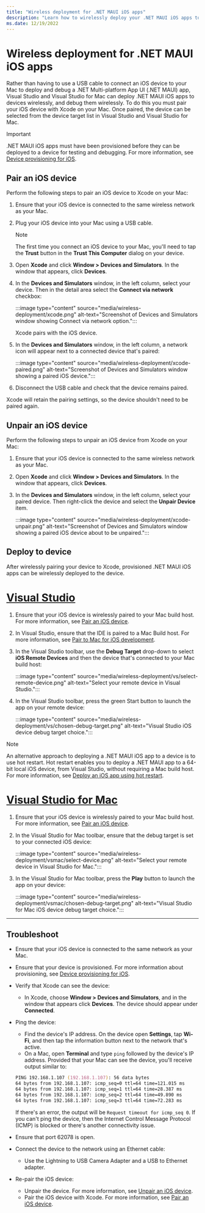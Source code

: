 ```yaml
---
title: "Wireless deployment for .NET MAUI iOS apps"
description: "Learn how to wirelessly deploy your .NET MAUI iOS apps to a provisioned device that's paired to Xcode."
ms.date: 12/19/2022
---
```


# Wireless deployment for .NET MAUI iOS apps

Rather than having to use a USB cable to connect an iOS device to your Mac to deploy and debug a .NET Multi-platform App UI (.NET MAUI) app, Visual Studio and Visual Studio for Mac can deploy .NET MAUI iOS apps to devices wirelessly, and debug them wirelessly. To do this you must pair your iOS device with Xcode on your Mac. Once paired, the device can be selected from the device target list in Visual Studio and Visual Studio for Mac.

> [!IMPORTANT]
> .NET MAUI iOS apps must have been provisioned before they can be deployed to a device for testing and debugging. For more information, see [Device provisioning for iOS](~/ios/device-provisioning/index.md).

## Pair an iOS device

Perform the following steps to pair an iOS device to Xcode on your Mac:

1. Ensure that your iOS device is connected to the same wireless network as your Mac.
1. Plug your iOS device into your Mac using a USB cable.

    > [!NOTE]
    > The first time you connect an iOS device to your Mac, you'll need to tap the **Trust** button in the **Trust This Computer** dialog on your device.

1. Open **Xcode** and click **Window > Devices and Simulators**. In the window that appears, click **Devices**.
1. In the **Devices and Simulators** window, in the left column, select your device. Then in the detail area select the **Connect via network** checkbox:

    :::image type="content" source="media/wireless-deployment/xcode.png" alt-text="Screenshot of Devices and Simulators window showing Connect via network option.":::

    Xcode pairs with the iOS device.

1. In the **Devices and Simulators** window, in the left column, a network icon will appear next to a connected device that's paired:

    :::image type="content" source="media/wireless-deployment/xcode-paired.png" alt-text="Screenshot of Devices and Simulators window showing a paired iOS device.":::

1. Disconnect the USB cable and check that the device remains paired.

Xcode will retain the pairing settings, so the device shouldn't need to be paired again.

## Unpair an iOS device

Perform the following steps to unpair an iOS device from Xcode on your Mac:

1. Ensure that your iOS device is connected to the same wireless network as your Mac.
1. Open **Xcode** and click **Window > Devices and Simulators**. In the window that appears, click **Devices**.
1. In the **Devices and Simulators** window, in the left column, select your paired device. Then right-click the device and select the **Unpair Device** item.

    :::image type="content" source="media/wireless-deployment/xcode-unpair.png" alt-text="Screenshot of Devices and Simulators window showing a paired iOS device about to be unpaired.":::

## Deploy to device

After wirelessly pairing your device to Xcode, provisioned .NET MAUI iOS apps can be wirelessly deployed to the device.

<!-- markdownlint-disable MD025 -->
# [Visual Studio](#tab/vs)
<!-- markdownlint-enable MD025 -->

1. Ensure that your iOS device is wirelessly paired to your Mac build host. For more information, see [Pair an iOS device](#pair-an-ios-device).
1. In Visual Studio, ensure that the IDE is paired to a Mac Build host. For more information, see [Pair to Mac for iOS development](~/ios/pair-to-mac.md).
1. In the Visual Studio toolbar, use the **Debug Target** drop-down to select **iOS Remote Devices** and then the device that's connected to your Mac build host:

    :::image type="content" source="media/wireless-deployment/vs/select-remote-device.png" alt-text="Select your remote device in Visual Studio.":::

1. In the Visual Studio toolbar, press the green Start button to launch the app on your remote device:

    :::image type="content" source="media/wireless-deployment/vs/chosen-debug-target.png" alt-text="Visual Studio iOS device debug target choice.":::

> [!NOTE]
> An alternative approach to deploying a .NET MAUI iOS app to a device is to use hot restart. Hot restart enables you to deploy a .NET MAUI app to a 64-bit local iOS device, from Visual Studio, without requiring a Mac build host. For more information, see [Deploy an iOS app using hot restart](~/ios/hot-restart.md).

<!-- markdownlint-disable MD025 -->
# [Visual Studio for Mac](#tab/vsmac)
<!-- markdownlint-enable MD025 -->

1. Ensure that your iOS device is wirelessly paired to your Mac build host. For more information, see [Pair an iOS device](#pair-an-ios-device).
1. In the Visual Studio for Mac toolbar, ensure that the debug target is set to your connected iOS device:

    :::image type="content" source="media/wireless-deployment/vsmac/select-device.png" alt-text="Select your remote device in Visual Studio for Mac.":::

1. In the Visual Studio for Mac toolbar, press the **Play** button to launch the app on your device:

    :::image type="content" source="media/wireless-deployment/vsmac/chosen-debug-target.png" alt-text="Visual Studio for Mac iOS device debug target choice.":::

---

## Troubleshoot

- Ensure that your iOS device is connected to the same network as your Mac.
- Ensure that your device is provisioned. For more information about provisioning, see [Device provisioning for iOS](~/ios/device-provisioning/index.md).
- Verify that Xcode can see the device:
    - In Xcode, choose **Window > Devices and Simulators**, and in the window that appears click **Devices**. The device should appear under **Connected**.
- Ping the device:
    - Find the device's IP address. On the device open **Settings**, tap **Wi-Fi**, and then tap the information button next to the network that's active.
    - On a Mac, open **Terminal** and type `ping` followed by the device's IP address. Provided that your Mac can see the device, you'll receive output similar to:

    ```zsh
    PING 192.168.1.107 (192.168.1.107): 56 data bytes
    64 bytes from 192.168.1.107: icmp_seq=0 ttl=64 time=121.015 ms
    64 bytes from 192.168.1.107: icmp_seq=1 ttl=64 time=28.387 ms
    64 bytes from 192.168.1.107: icmp_seq=2 ttl=64 time=49.890 ms
    64 bytes from 192.168.1.107: icmp_seq=3 ttl=64 time=72.283 ms
    ```

    If there's an error, the output will be `Request timeout for icmp_seq 0`. If you can't ping the device, then the Internet Control Message Protocol (ICMP) is blocked or there's another connectivity issue.
- Ensure that port 62078 is open.
- Connect the device to the network using an Ethernet cable:
    - Use the Lightning to USB Camera Adapter and a USB to Ethernet adapter.
- Re-pair the iOS device:
    - Unpair the device. For more information, see [Unpair an iOS device](#unpair-an-ios-device).
    - Pair the iOS device with Xcode. For more information, see [Pair an iOS device](#pair-an-ios-device).
